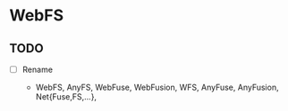 # WebFS

## TODO

- [ ] Rename

  - WebFS, AnyFS, WebFuse, WebFusion, WFS, AnyFuse, AnyFusion, Net{Fuse,FS,...},
